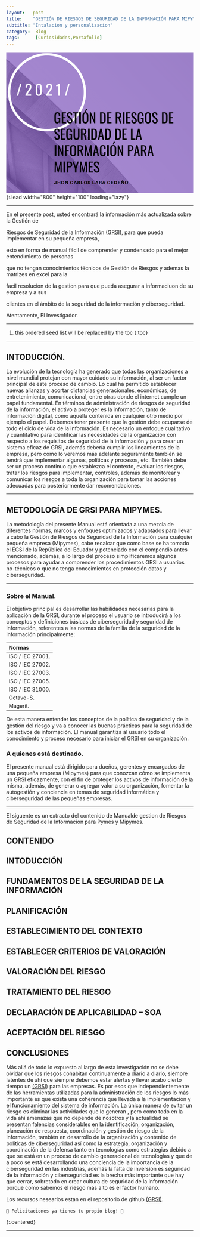 ```yaml
---
layout:   post
title:    "GESTIÓN DE RIESGOS DE SEGURIDAD DE LA INFORMACIÓN PARA MIPYMES. "
subtitle: "Intalacion y personalizacíon"
category:  Blog
tags:      [Curiosidades,Portafolio]
---
```

![list](/assets/img/grsi/Captura%20de%20pantalla%20(171).png){:.lead width="800" height="100" loading="lazy"}

***

En el presente post, usted encontrará la información más actualizada sobre la Gestión de 

Riesgos de Seguridad de la Información [(GRSI)], para que pueda implementar en su pequeña empresa, 

esto en forma de manual fácil de comprender y condensado para el mejor entendimiento de personas 

que no tengan conocimientos técnicos de Gestión de Riesgos y ademas la matrizes en excel para la 

facil resolucion de la gestion para que pueda asegurar a informaciuon de su empresa y a sus 

clientes en el ámbito de la seguridad de la información y ciberseguridad.

Atentamente, El Investigador.

***
<!--more-->

1. this ordered seed list will be replaced by the toc
{:toc}

***

## INTODUCCIÓN.

La evolución de la tecnología ha generado que todas las organizaciones a nivel mundial protejan con mayor cuidado su información, al ser un factor principal de este proceso de cambio. 
Lo cual ha permitido establecer nuevas alianzas y acortar distancias generacionales, económicas, de entretenimiento, comunicacional, entre
otras donde el internet cumple un papel fundamental.
En términos de administración de riesgos de seguridad de la información, el activo a proteger es la información, tanto de información digital, como aquella contenida en cualquier otro medio por ejemplo el papel. Debemos tener presente que la gestión debe ocuparse de todo el ciclo de vida de la información.
Es necesario un enfoque cualitativo y cuantitativo para identificar las necesidades de la organización con respecto a los requisitos de seguridad de la información y para crear un sistema eficaz de GRSI, además debería cumplir los lineamientos de la empresa, pero como lo veremos más adelante seguramente también se tendrá que implementar algunas, políticas y procesos, etc.
También debe ser un proceso continuo que establezca el contexto, evaluar los riesgos, tratar los riesgos para implementar, controles, además de monitorear y comunicar los riesgos a toda la organización para tomar las acciones adecuadas para posteriormente dar recomendaciones.

***

## METODOLOGÍA DE GRSI PARA MIPYMES.

La metodología del presente Manual está orientada a una mezcla de diferentes normas, marcos y enfoques optimizados y adaptados para llevar a cabo la Gestión de Riesgos de Seguridad de la Información para cualquier pequeña empresa (Mipymes), cabe recalcar que como base se ha tomado el EGSI de la República del Ecuador y potenciado con el compendio antes mencionado, además, a lo largo del proceso simplificaremos algunos procesos para ayudar a comprender los procedimientos GRSI a usuarios no-técnicos o que no tenga conocimientos en protección datos y ciberseguridad.

***

### Sobre el Manual.

El objetivo principal es desarrollar las habilidades necesarias para la aplicación de la GRSI, durante el proceso el usuario se introducirá a los conceptos y definiciones básicas de ciberseguridad y seguridad de información, referentes a las normas de la familia de la seguridad de la información principalmente:

| Normas         |
|:---------------|
|ISO / IEC 27001.|
|ISO / IEC 27002.|
|ISO / IEC 27003.|
|ISO / IEC 27005.|
|ISO / IEC 31000.|
|Octave-S.       |
|Magerit.        |

De esta manera entender los conceptos de la política de seguridad y de la gestión del riesgo y va a conocer las buenas prácticas para la seguridad de los activos de información. El manual garantiza al usuario todo el conocimiento y proceso necesario para iniciar el GRSI en su organización.

### A quienes está destinado.

El presente manual está dirigido para dueños, gerentes y encargados de una pequeña empresa (Mipymes) para que conozcan cómo se implementa un GRSI eficazmente, con el fin de proteger los activos de información de la misma, además, de generar o agregar valor a su organización, fomentar la autogestión y conciencia en temas de seguridad informática y ciberseguridad de las pequeñas empresas.

***

El siguente es un extracto del contenido de Manualde gestion de Riesgos de Seguridad de la Informacion para Pymes y Mipymes.

## CONTENIDO
## INTODUCCIÓN
## FUNDAMENTOS DE LA SEGURIDAD DE LA INFORMACIÓN
## PLANIFICACIÓN
## ESTABLECIMIENTO DEL CONTEXTO
## ESTABLECER CRITERIOS DE VALORACIÓN
## VALORACIÓN DEL RIESGO
## TRATAMIENTO DEL RIESGO
## DECLARACIÓN DE APLICABILIDAD – SOA
## ACEPTACIÓN DEL RIESGO
## CONCLUSIONES

Más allá de todo lo expuesto al largo de esta investigación no se debe olvidar que los riesgos cohabitan continuamente a diario a diario, siempre latentes de ahí que siempre debemos estar alertas y llevar acabo cierto tiempo un [(GRSI)] para las empresas.
Es por esos que independientemente de las herramientas utilizadas para la administración de los riesgos lo más importante es que exista una coherencia que
llevada a la implementación y el funcionamiento del sistema de información.
La única manera de evitar un riesgo es eliminar las actividades que lo generan , pero como todo en la vida ahí amenazas que no depende de nosotros y la actualidad se presentan falencias considerables en la identificación, organización, planeación de
respuesta, coordinación y gestión de riesgo de la información, también en desarrollo de la organización y contenido de políticas de ciberseguridad así como la estrategia, organización y coordinación de la defensa tanto en tecnologías como estrategias debido a que se está en un proceso de cambio generacional de tecnologías y que de a poco se está desarrollando una conciencia de la importancia de la ciberseguridad en las industrias, además la falta de inversión es seguridad de la información y ciberseguridad es la brecha más importante que hay que cerrar, sobretodo en crear cultura de seguridad de la información porque como sabemos el riesgo más alto es el factor humano.

Los recursos nesearios estan en el repositorio de github [(GRSI)].

[(GRSI)]: https://github.com/4xLoff/GRSI
```shell
🎉 Felicitaciones ya tienes tu propio blog! 🎉
```
{:.centered}

***